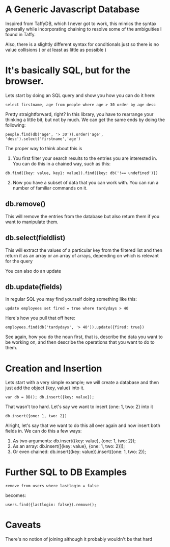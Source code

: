 # A Generic Javascript Database

Inspired from TaffyDB, which I never got to work, this mimics the syntax
generally while incorporating chaining to resolve some of the ambiguities
I found in Taffy.

Also, there is a slightly different syntax for conditionals just so
there is no value collisions ( or at least as little as possible )

# It's basically SQL, but for the browser.

Lets start by doing an SQL query and show you how you can do it here:

`select firstname, age from people where age > 30 order by age desc`

Pretty straightforward, right?  In this library, you have to rearrange
your thinking a little bit, but not by much.  We can get the same ends
by doing the following:

`people.find(db('age', '> 30')).order('age', 'desc').select('firstname','age')`

The proper way to think about this is

1. You first filter your search results to the entries you 
are interested in. You can do this in a chained way, such as this:

`db.find({key: value, key1: value}).find({key: db('!== undefined')})`

2. Now you have a subset of data that you can work with.  You can run
a number of familiar commands on it. 

## db.remove()
This will remove the entries from the database but also return them if
you want to manipulate them.

## db.select(fieldlist)
This will extract the values of a particular key from the filtered list
and then return it as an array or an array of arrays, depending on
which is relevant for the query

You can also do an update

## db.update(fields)
In regular SQL you may find yourself doing something like this:

`update employees set fired = true where tardydays > 40`

Here's how you pull that off here:

`employees.find(db('tardydays', '> 40')).update({fired: true})`

See again, how you do the noun first, that is, describe the data you
want to be working on, and then describe the operations that you want
to do to them.

# Creation and Insertion
Lets start with a very simple example; we will create a database and then
just add the object {key, value} into it.

`var db = DB();
db.insert({key: value});
`

That wasn't too hard.  Let's say we want to insert {one: 1, two: 2} into it

`db.insert({one: 1, two: 2})`

Alright, let's say that we want to do this all over again and now insert
both fields in.  We can do this a few ways:

1. As two arguments: db.insert({key: value}, {one: 1, two: 2});
2. As an array: db.insert([{key: value}, {one: 1, two: 2}]);
3. Or even chained: db.insert({key: value}).insert({one: 1, two: 2});


# Further SQL to DB Examples
`remove from users where lastlogin = false`

becomes:

`users.find({lastlogin: false}).remove();`

# Caveats
There's no notion of joining although it probably wouldn't be that hard
